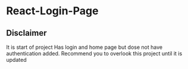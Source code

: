 # React-Login-Page
## Disclaimer
It is start of project Has login and home page but dose not have authentication added. Recommend you to overlook this project until it is updated
